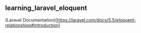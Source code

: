 ## learning_laravel_eloquent

(Laravel Documentation)[https://laravel.com/docs/5.5/eloquent-relationships#introduction]